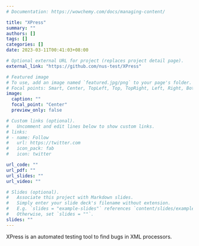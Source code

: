 ```yaml
---
# Documentation: https://wowchemy.com/docs/managing-content/

title: "XPress"
summary: ""
authors: []
tags: []
categories: []
date: 2023-03-11T00:41:03+08:00

# Optional external URL for project (replaces project detail page).
external_link: "https://github.com/nus-test/XPress"

# Featured image
# To use, add an image named `featured.jpg/png` to your page's folder.
# Focal points: Smart, Center, TopLeft, Top, TopRight, Left, Right, BottomLeft, Bottom, BottomRight.
image:
  caption: ""
  focal_point: "Center"
  preview_only: false

# Custom links (optional).
#   Uncomment and edit lines below to show custom links.
# links:
# - name: Follow
#   url: https://twitter.com
#   icon_pack: fab
#   icon: twitter

url_code: ""
url_pdf: ""
url_slides: ""
url_video: ""

# Slides (optional).
#   Associate this project with Markdown slides.
#   Simply enter your slide deck's filename without extension.
#   E.g. `slides = "example-slides"` references `content/slides/example-slides.md`.
#   Otherwise, set `slides = ""`.
slides: ""
---
```


XPress is an automated testing tool to find bugs in XML processors.
